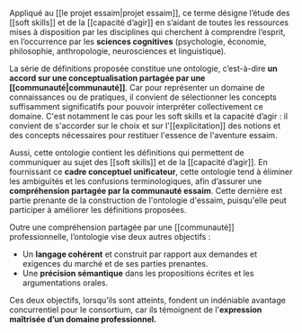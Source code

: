 Appliqué au [[le projet essaim|projet essaim]], ce terme désigne l’étude des [[soft skills]] et de la [[capacité d’agir]] en s’aidant de toutes les ressources mises à disposition par les disciplines qui cherchent à comprendre l’esprit, en l’occurrence par les **sciences cognitives** (psychologie, économie, philosophie, anthropologie, neurosciences et linguistique).

La série de définitions proposée constitue une ontologie, c’est-à-dire **un accord sur une conceptualisation partagée par une [[communauté|communauté]]**. Car pour représenter un domaine de connaissances ou de pratiques, il convient de sélectionner les concepts suffisamment significatifs pour pouvoir interpréter collectivement ce domaine. C'est notamment le cas pour les soft skills et la capacité d’agir : il convient de s'accorder sur le choix et sur l'[[explicitation]] des notions et des concepts nécessaires pour restituer l'essence de l'aventure essaim. 

Aussi, cette ontologie contient les définitions qui permettent de communiquer au sujet des [[soft skills]] et de la [[capacité d’agir]]. En fournissant ce **cadre conceptuel unificateur**, cette ontologie tend à éliminer les ambiguïtés et les confusions terminologiques, afin d’assurer une **compréhension partagée par la communauté essaim**. Cette dernière est partie prenante de la construction de l'ontologie d'essaim, puisqu'elle peut participer à améliorer les définitions proposées. 

Outre une compréhension partagée par une [[communauté]] professionnelle, l’ontologie vise deux autres objectifs :

-   Un **langage cohérent** et construit par rapport aux demandes et exigences du marché et de ses parties prenantes.
-   Une **précision sémantique** dans les propositions écrites et les argumentations orales.

Ces deux objectifs, lorsqu’ils sont atteints, fondent un indéniable avantage concurrentiel pour le consortium, car ils témoignent de l'**expression maîtrisée d’un domaine professionnel.**